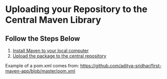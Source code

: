 # Uploading your Repository to the Central Maven Library

## Follow the Steps Below
1. [Install Maven to your local computer](InstallMaven.md)
2. [Upload the package to the central repository](UploadPackage.md)

Example of a pom.xml comes from: https://github.com/aditya-sridhar/first-maven-app/blob/master/pom.xml
